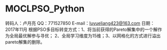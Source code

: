 # MOCLPSO_Python
转码人：卢月亮 QQ：771527850 E-mail：luyueliang423@163.com 日期：2017年11月  根据PSO多目标转变方式：1、将当前获得的Pareto解集中的一个解作为全局最优解参与寻优； 2、全局学习维度为15维；3、以网格化的方式进行溢出pareto解集的删除。
